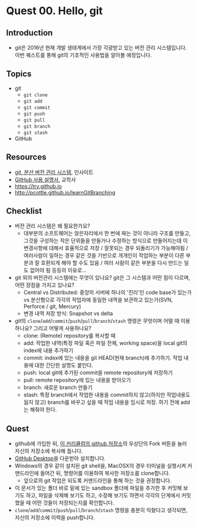 # Quest 00. Hello, git


## Introduction
* git은 2016년 현재 개발 생태계에서 가장 각광받고 있는 버전 관리 시스템입니다. 이번 퀘스트를 통해 git의 기초적인 사용법을 알아볼 예정입니다.

## Topics
* git
  * `git clone`
  * `git add`
  * `git commit`
  * `git push`
  * `git pull`
  * `git branch`
  * `git stash`
* GitHub

## Resources
* [git, 분산 버전 관리 시스템](http://www.yes24.com/24/goods/3676100?scode=032&OzSrank=1), 인사이트
* [GitHub 사용 설명서](http://www.yes24.com/24/Goods/17638082?Acode=101), 교학사
* https://try.github.io
* http://pcottle.github.io/learnGitBranching

## Checklist
* 버전 관리 시스템은 왜 필요한가요?
	* 대부분의 소프트웨어는 앉은자리에서 한 번에 짜는 것이 아니라 구조를 만들고, 그것을 구성하는 작은 단위들을 만들거나 수정하는 방식으로 만들어지는데 이 변경사항에 대해서 효율적으로 저장 / 잘못되는 경우 되돌리기가 가능해야됨 / 여러사람이 일하는 경우 같은 것을 기반으로 개개인이 작업하는 부분이 다른 부분과 잘 호환되게 해야 할 수도 있음 / 여러 사람이 같은 부분을 다시 만드는 일도 없어야 됨 등등의 이유로...
* git 외의 버전관리 시스템에는 무엇이 있나요? git은 그 시스템과 어떤 점이 다르며, 어떤 장점을 가지고 있나요?
	* Central vs Distributed: 중앙의 서버에 하나의 '진리'인 code base가 있는가 vs 분산형으로 각각의 작업자에 동일한 내역을 보관하고 있는가(SVN, Perforce / git, Mercury)
	* 변경 내역 저장 방식: Snapshot vs delta
* git의 `clone`/`add`/`commit`/`push`/`pull`/`branch`/`stash` 명령은 무엇이며 어떨 때 이용하나요? 그리고 어떻게 사용하나요?
	* clone: (Remote) repository를 복사할 때
	* add: 작업한 내역(특정 파일 혹은 파일 전체, working space)을 local git의 index에 내용 추가하기
	* commit: index에 있는 내용을 git HEAD(현재 branch)에 추가하기. 작업 내용에 대한 간단한 설명도 붙인다.
	* push: local git에 추가된 commit을 remote repository에 저장하기
	* pull: remote repository에 있는 내용을 받아오기
	* branch: 새로운 branch 만들기
	* stash: 특정 branch에서 작업한 내용을 commit하지 않고(하지만 작업내용도 잃지 않고) branch를 바꾸고 싶을 때 작업 내용을 임시로 저장. 하기 전에 add는 해줘야 한다.

## Quest
* github에 가입한 뒤, [이 커리큘럼의 github 저장소](https://github.com/KnowRe/WebDevCurriculum)의 우상단의 Fork 버튼을 눌러 자신의 저장소에 복사해 둡니다.
* [GitHub Desktop](https://desktop.github.com/)을 다운받아 설치합니다.
* Windows의 경우 같이 설치된 git shell을, MacOSX의 경우 터미널을 실행시켜 커맨드라인에 들어간 뒤, 명령어를 이용하여 복사한 저장소를 clone합니다.
  * 앞으로의 git 작업은 되도록 커맨드라인을 통해 하는 것을 권장합니다.
* 이 문서가 있는 폴더 바로 밑에 있는 sandbox 폴더에 파일을 추가한 후 커밋해 보기도 하고, 파일을 삭제해 보기도 하고, 수정해 보기도 하면서 각각의 단계에서 커밋했을 때 어떤 것들이 저장되는지를 확인합니다.
* `clone`/`add`/`commit`/`push`/`pull`/`branch`/`stash` 명령을 충분히 익혔다고 생각되면, 자신의 저장소에 이력을 push합니다.
